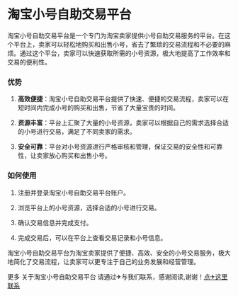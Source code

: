 # 淘宝小号自助交易平台

淘宝小号自助交易平台是一个专门为淘宝卖家提供小号自助交易服务的平台。在这个平台上，卖家可以轻松地购买和出售小号，省去了繁琐的交易流程和不必要的麻烦。通过这个平台，卖家可以快速获取所需的小号资源，极大地提高了工作效率和交易的便利性。

### 优势

1. **高效便捷**：淘宝小号自助交易平台提供了快速、便捷的交易流程，卖家可以在短时间内完成小号的购买和出售，节省了大量宝贵的时间。

2. **资源丰富**：平台上汇聚了大量的小号资源，卖家可以根据自己的需求选择合适的小号进行交易，满足了不同卖家的需求。

3. **安全可靠**：平台对小号资源进行严格审核和管理，保证交易的安全性和可靠性，让卖家放心购买和出售小号。

### 如何使用

1. 注册并登录淘宝小号自助交易平台账户。

2. 浏览平台上的小号资源，选择合适的小号进行交易。

3. 确认交易信息并完成支付。

4. 完成交易后，可以在平台上查看交易记录和小号信息。

淘宝小号自助交易平台为淘宝卖家提供了便捷、高效、安全的小号交易服务，极大地简化了交易流程，让卖家可以更专注于自己的业务发展和经营管理。

更多 关于淘宝小号自助交易平台 请通过✈与我们联系，感谢阅读,谢谢！[点✈这里联系](https://gg.k02.cc)